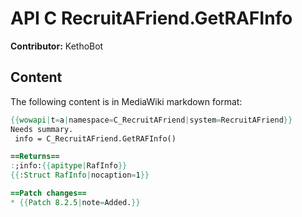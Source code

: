 # API C RecruitAFriend.GetRAFInfo

**Contributor:** KethoBot

## Content

The following content is in MediaWiki markdown format:

```mediawiki
{{wowapi|t=a|namespace=C_RecruitAFriend|system=RecruitAFriend}}
Needs summary.
 info = C_RecruitAFriend.GetRAFInfo()

==Returns==
:;info:{{apitype|RafInfo}}
{{:Struct RafInfo|nocaption=1}}

==Patch changes==
* {{Patch 8.2.5|note=Added.}}
```